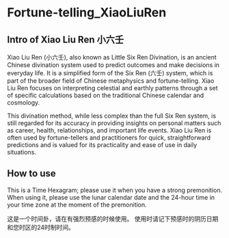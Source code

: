 # Fortune-telling_XiaoLiuRen
## Intro of Xiao Liu Ren 小六壬
Xiao Liu Ren (小六壬), also known as Little Six Ren Divination, is an ancient Chinese divination system used to predict outcomes and make decisions in everyday life. It is a simplified form of the Six Ren (六壬) system, which is part of the broader field of Chinese metaphysics and fortune-telling. Xiao Liu Ren focuses on interpreting celestial and earthly patterns through a set of specific calculations based on the traditional Chinese calendar and cosmology.

This divination method, while less complex than the full Six Ren system, is still regarded for its accuracy in providing insights on personal matters such as career, health, relationships, and important life events. Xiao Liu Ren is often used by fortune-tellers and practitioners for quick, straightforward predictions and is valued for its practicality and ease of use in daily situations.

## How to use
This is a Time Hexagram; please use it when you have a strong premonition. When using it, please use the lunar calendar date and the 24-hour time in your time zone at the moment of the premonition.

这是一个时间卦，请在有强烈预感的时候使用。
使用时请记下预感时的阴历日期和您时区的24时制时间。
